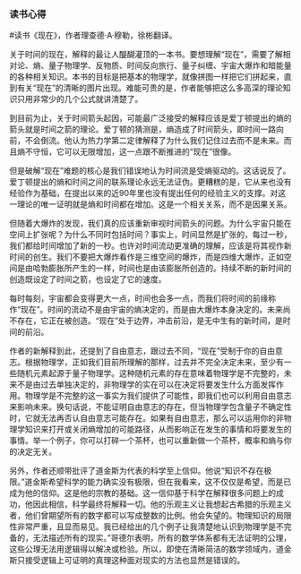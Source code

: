 ### 读书心得

#读书《现在》，作者理查德·A·穆勒，徐彬翻译。

关于时间的现在，解释的最让人醍醐灌顶的一本书。要想理解“现在”，需要了解相对论、熵、量子物理学、反物质、时间反向旅行、量子纠缠、宇宙大爆炸和暗能量的各种相关知识。本书的目标是把基本的物理学，就像拼图一样把它们拼起来，直到有关“现在”的清晰的图片出现。难能可贵的是，作者能够把这么多高深的理论知识只用非常少的几个公式就讲清楚了。

到目前为止，关于时间箭头起因，可能最广泛接受的解释应该是爱丁顿提出的熵的箭头就是时间之箭的理论。爱丁顿的猜测是，熵造成了时间箭头，即时间一路向前，不会倒流。他认为热力学第二定律解释了为什么我们记住过去而不是未来。而且熵不守恒，它可以无限增加，这一点跟不断推进的“现在”很像。

但是破解“现在”难题的核心是我们错误地认为时间流是受熵驱动的。这话说反了。爱丁顿提出的熵和时间之间的联系理论永远无法证伪。更糟糕的是，它从来也没有经验作为基础，在提出以来的近90年里也没有提出任何的经验主义的支撑。对这一理论的唯一证明就是熵和时间都在增加。这是一个相关关系，而不是因果关系。

但随着大爆炸的发现，我们真的应该重新审视时间箭头的问题。为什么宇宙只能在空间上扩张呢？为什么不同时包括时间？事实上，时间显然是扩张的，每过一秒，我们都给时间增加了新的一秒。也许对时间流动更准确的理解，应该是将其视作新时间的创生。我们不要把大爆炸看作是三维空间的爆炸，而是四维大爆炸，正如空间是由哈勃膨胀所产生的一样，时间也是由该膨胀所创造的。持续不断的新时间的创造既设定了时间之箭，也设定了它的速度。

每时每刻，宇宙都会变得更大一点，时间也会多一点，而我们将时间的前缘称作“现在”。时间的流动不是由宇宙的熵决定的，而是由大爆炸本身决定的。未来尚不存在，它正在被创造。“现在”处于边界，冲击前沿，是无中生有的新时间，是时间的前沿。

作者的新解释到此，还提到了自由意志，跟过去不同，“现在”受制于你的自由意志。根据物理学，正如我们目前所理解的那样，过去并不完全决定未来，至少有一些随机元素起源于量子物理学。这种随机元素的存在意味着物理学是不完整的，未来不是由过去单独决定的，非物理学的实在可以在决定将要发生什么方面发挥作用。物理学是不完整的这一事实为我们提供了可能性，即我们也可以利用自由意志来影响未来。换句话说，不能证明自由意志的存在，但当物理学包含量子不确定性时，它就无法再否认自由意志可能存在。如果有自由意志，那么可以运用你的非物理学知识来打开或关闭熵增加的可能路径，从而影响正在发生的事情和将要发生的事情。举一个例子，你可以打碎一个茶杯，也可以重新做一个茶杯，概率和熵与你的决定无关。

另外，作者还顺带批评了道金斯为代表的科学至上信仰。他说“知识不存在极限。”道金斯希望科学的能力确实没有极限，但在我看来，这不仅仅是希望，而是已成为他的信仰。这是他的宗教的基础。这一信仰基于科学在解释很多问题上的成功，他因此相信，科学最终将解释一切。他的乐观主义让我想起古希腊的乐观主义者，他们曾期望所有的数字都可以写成整数的比例。他会失望的。物理知识的局限性非常严重，且显而易见。我已经给出的几个例子让我清楚地认识到物理学是不完备的，无法描述所有的现实。”哥德尔表明，所有的数学体系都有无法证明的公理，这些公理无法用逻辑得以解决或检验。所以，即使在清晰简洁的数学领域内，道金斯只接受逻辑上可证明的真理这种面对现实的方法也显然是错误的。

